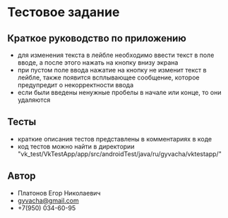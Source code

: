 # Тестовое задание

## Краткое руководство по приложению

- для изменения текста в лейбле необходимо ввести текст в поле вводе, а после этого нажать на кнопку внизу экрана
- при пустом поле ввода нажатие на кнопку не изменит текст в лейбле, также появится всплывающее сообщение, которое предупредит о некорректности ввода
- если были введены ненужные пробелы в начале или конце, то они удаляются

## Тесты

- краткие описания тестов представлены в комментариях в коде
- код тестов можно найти в директории "vk_test/VkTestApp/app/src/androidTest/java/ru/gyvacha/vktestapp/"

## Автор

- Платонов Егор Николаевич
- gyvacha@gmail.com
- +7(950) 034-60-95